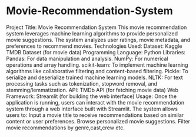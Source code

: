 # Movie-Recommendation-System
Project Title:
Movie Recommendation System
This movie recommendation system leverages machine learning algorithms to provide personalized movie suggestions. The system analyzes user ratings, movie metadata, and preferences to recommend movies.
Technologies Used:
Dataset: Kaggle TMDB Dataset (for movie data)
Programming Language: Python
Libraries:
Pandas: For data manipulation and analysis.
NumPy: For numerical operations and array handling.
scikit-learn: To implement machine learning algorithms like collaborative filtering and content-based filtering.
Pickle: To serialize and deserialize trained machine learning models.
NLTK: For text processing tasks such as tokenization, stopword removal, and stemming/lemmatization.
API: TMDb API (for fetching movie data)
Web Framework: Streamlit (for building the web interface)
Usage:
Once the application is running, users can interact with the movie recommendation system through a web interface built with Streamlit. The system allows users to:
Input a movie title to receive recommendations based on similar content or user preferences.
Browse personalized movie suggestions.
Filter movie recommendations by genre,cast,crew etc.

